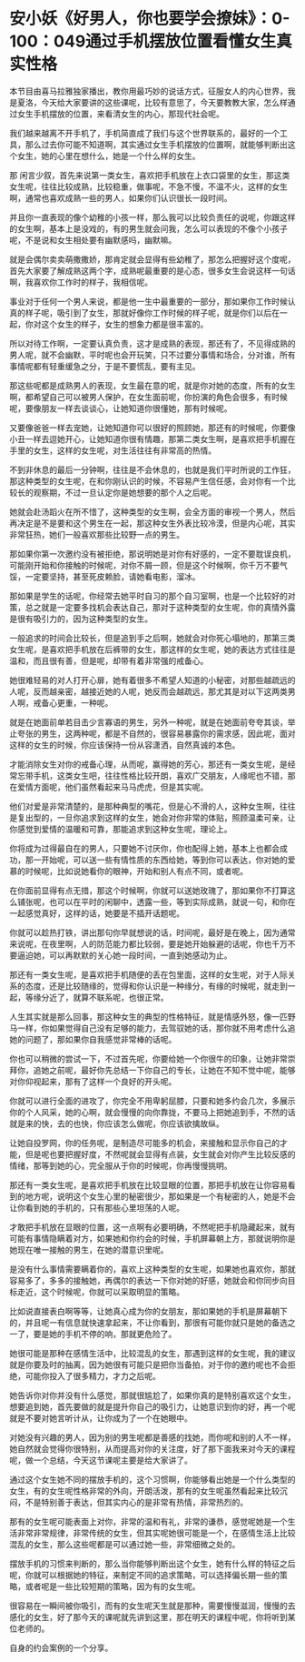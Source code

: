 # 安小妖《好男人，你也要学会撩妹》：0-100：049通过手机摆放位置看懂女生真实性格

本节目由喜马拉雅独家播出，教你用最巧妙的说话方式，征服女人的内心世界，我是夏洛，今天给大家要讲的这些课呢，比较有意思了，今天要教教大家，怎么样通过女生手机摆放的位置，来看清女生的内心，那现代社会呢。

我们越来越离不开手机了，手机简直成了我们与这个世界联系的，最好的一个工具，那么过去你可能不知道啊，其实通过女生手机摆放的位置啊，就能够判断出这个女生，她的心里在想什么，她是一个什么样的女生。

那 闲言少叙，首先来说第一类女生，喜欢把手机放在上衣口袋里的女生，那这类女生呢，往往比较成熟，比较稳重，做事呢，不急不慢，不温不火，这样的女生啊，通常也喜欢成熟一些的男人，如果你们认识很长一段时间。

并且你一直表现的像个幼稚的小孩一样，那么我可以比较负责任的说呢，你跟这样的女生啊，基本上是没戏的，有的男生就会问我，怎么可以表现的不像个小孩子呢，不是说和女生相处要有幽默感吗，幽默嘛。

就是会偶尔卖卖萌撒撒娇，那肯定就会显得有些幼稚了，那怎么把握好这个度呢，首先大家要了解成熟这两个字，成熟呢最重要的是心态，很多女生会说这样一句话啊，我喜欢你工作时的样子，我相信呢。

事业对于任何一个男人来说，都是他一生中最重要的一部分，那如果你工作时候认真的样子呢，吸引到了女生，那就好像你工作时候的样子呢，就是你们以后在一起，你对这个女生的样子，女生的想象力都是很丰富的。

所以对待工作啊，一定要认真负责，这才是成熟的表现，那还有了，不见得成熟的男人呢，就不会幽默，平时呢也会开玩笑，只不过要分事情和场合，分对谁，所有事情呢都有轻重缓急之分，于是不要慌乱，要有主见。

那这些呢都是成熟男人的表现，女生最在意的呢，就是你对她的态度，所有的女生啊，都希望自己可以被男人保护，在女生面前呢，你扮演的角色会很多，有时候呢，要像朋友一样去谈谈心，让她知道你很懂她，那有时候呢。

又要像爸爸一样去宠她，让她知道你可以很好的照顾她，那还有的时候呢，你要像小丑一样去逗她开心，让她知道你很有情趣，那第二类女生啊，是喜欢把手机握在手里的女生，这样的女生呢，对生活往往有非常高的热情。

不到非休息的最后一分钟啊，往往是不会休息的，也就是我们平时所说的工作狂，那这种类型的女生呢，在和你刚认识的时候，不容易产生信任感，会对你有一个比较长的观察期，不过一旦认定你是她想要的那个人之后呢。

她就会赴汤蹈火在所不惜了，这种类型的女生啊，会全方面的审视一个男人，然后再决定是不是要和这个男生在一起，那这种女生外表比较冷漠，但是内心呢，其实非常狂热，她们一般喜欢那些比较野一点的男生。

那如果你第一次邀约没有被拒绝，那说明她是对你有好感的，一定不要耽误良机，可能刚开始和你接触的时候呢，对你不屑一顾，但是这个时候啊，你千万不要气馁，一定要坚持，甚至死皮赖脸，请她看电影，溜冰。

那如果是学生的话呢，你经常去她平时自习的那个自习室啊，也是一个比较好的对策，总之就是一定要多找机会表达自己，那对于这种类型的女生呢，你的真情外露是很有吸引力的，因为这种类型的女生。

一般追求的时间会比较长，但是追到手之后啊，她就会对你死心塌地的，那第三类女生呢，是喜欢把手机放在后裤带的女生，那这样的女生呢，她的表达方式往往是温和，而且很有善，但是呢，却带有着非常强的戒备心。

她很难轻易的对人打开心扉，她有着很多不希望人知道的小秘密，对那些越疏远的人呢，反而越亲密，越接近她的人呢，她反而会越疏远，那尤其是对以下这两类男人啊，戒备心更重，一种呢。

就是在她面前单若目击少言寡语的男生，另外一种呢，就是在她面前夸夸其谈，举止夸张的男生，这两种呢，都是不自然的，很容易暴露你的需求感，因此呢，面对这样的女生的时候，你应该保持一份从容潇洒，自然真诚的本色。

才能消除女生对你的戒备心理，从而呢，赢得她的芳心，那还有一类女生呢，是经常忘带手机，这类女生吧，往往性格比较开朗，喜欢广交朋友，人缘呢也不错，那在爱情方面呢，他们虽然看起来马马虎虎，但是其实呢。

他们对爱是非常清楚的，是那种典型的嘴花，但是心不滑的人，这种女生啊，往往是复出型的，一旦你追求到这样的女生，她会对你非常的体贴，照顾温柔可亲，让你感觉到爱情的温暖和可靠，那能追求到这种女生呢，理论上。

你将成为过得最自在的男人，只要她不讨厌你，你也配得上她，基本上也都会成功，那一开始呢，可以送一些有情性质的东西给她，等到你可以表达，你对她的爱慕的时候呢，比如说她看你的眼神，开始和别人有点不同，或者呢。

在你面前显得有点无措，那这个时候啊，你就可以送她玫瑰了，那如果你不打算这么铺张呢，也可以在平时的闲聊中，透露一些，等到实际成熟，就说一句，和你在一起感觉真好，这样的话，她要是不插开话题呢。

你就可以趁热打铁，讲出那句你早就想说的话，时间呢，最好是在晚上，因为通常来说呢，在夜里啊，人的防范能力都比较弱，要是她开始躲避的话呢，你也千万不要逼迫她，可以再默默的关心她一段时间，一直到她感动为止。

那还有一类女生呢，是喜欢把手机随便的丢在包里面，这样的女生呢，对于人际关系的态度，还是比较随缘的，觉得和你认识是一种缘分，有缘的时候呢，就走到一起，等缘分近了，就算不联系呢，也很正常。

人生其实就是那么回事，那这种女生的典型的性格特征，就是情感外怒，像一匹野马一样，你如果觉得自己没有足够的能力，去驾驭她的话，那你就不用考虑什么追她的问题了，那如果你自我感觉非常棒的话呢。

你也可以稍微的尝试一下，不过首先呢，你要给她一个你很牛的印象，让她非常崇拜你，追她之前呢，最好你先总结一下你自己的专长，让她在不知不觉中呢，能够对你仰视起来，那有了这样一个良好的开头呢。

你就可以进行全面的进攻了，你完全不用卑躬屈膝，只要和她多约会几次，多展示你的个人风采，她的心啊，就会慢慢的向你靠拢，不要马上把她追到手，不然的话就是来的快，去的也快，你应该怎么做呢，你应该欲擒故纵。

让她自投罗网，你的任务呢，是制造尽可能多的机会，来接触和显示你自己的才能，但是呢也要把握好度，不然呢就会显得有点装，女生就会对你产生比较反感的情绪，那等到她的心，完全服从于你的时候呢，你再慢慢挑明。

那还有一类女生呢，是喜欢把手机放在比较显眼的位置，那把手机放在让你容易看到的地方呢，说明这个女生心里的秘密很少，那如果是一个有秘密的人，她是不会让你看到她的手机的，只有那些心里坦荡的人呢。

才敢把手机放在显眼的位置，这一点啊有必要明确，不然呢把手机隐藏起来，就有可能有事情隐瞒着对方，如果她和你约会的时候，手机屏幕朝上方，那就说明你是她现在唯一接触的男生，在她的潜意识里呢。

是没有什么事情需要瞒着你的，喜欢上这种类型的女生呢，如果她也喜欢你，那就容易多了，多多的接触她，再偶尔的表达一下你对她的好感，她就会和你同步向目标走近，这个时候呢，你就可以采取明显的策略。

比如说直接表白啊等等，让她真心成为你的女朋友，那如果她的手机是屏幕朝下的，并且呢一有信息就快速拿起来，不让你看到，那很有可能你就只是她的备选之一了，要是她的手机不停的响，那就更危险了。

她很可能是那种在感情生活中，比较混乱的女生，那遇到这样的女生呢，我的建议就是你要及时的抽离，因为她很有可能只是把你当备拍，对于你的邀约呢也不会拒绝，可能你投入了很多精力，才力之后呢。

她告诉你对你并没有什么感觉，那就很尴尬了，如果你真的是特别喜欢这个女生，想要追到她，首先要做的就是提升你自己的吸引力，让她意识到你的好，再一个呢就是不要对她言听计从，让你成为了一个在她眼中。

对她没有兴趣的男人，因为别的男生呢都是善感的找她，而你呢和别的人不一样，她自然就会觉得你很特别，从而提高对你的关注度，好了那下面我来对今天的课程呢，做一个总结，今天这节课呢主要是给大家讲了。

通过这个女生她不同的摆放手机的，这个习惯啊，你能够看出她是一个什么类型的女生，有的女生呢性格非常的外向，开朗活泼，那有的女生呢虽然看起来比较沉闷，不是特别善于表达，但其实内心的是非常有热情，非常热烈的。

那有的女生呢可能表面上对你，非常的温和有礼，非常的谦恭，感觉呢她是一个生活非常非常规律，非常传统的女生，但其实呢她很可能是一个，在感情生活上比较混乱的女生，那么这些呢都是可以通过她一些，非常细微之处的。

摆放手机的习惯来判断的，那么当你能够判断出这个女生，她有什么样的特征之后呢，你就可以根据她的特征，来制定不同的追求策略，可以选择偏长期一些的策略，或者呢是一些比较短期的策略，因为有的女生呢。

很容易在一瞬间被你吸引，而有的女生呢天生就是那种，需要慢慢滋润，慢慢的去感化的女生，好了那今天的课呢就先讲到这里，那在明天的课程中呢，你将听到某位老师的。

自身的约会案例的一个分享。